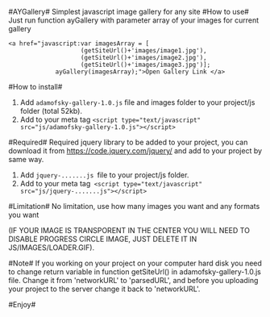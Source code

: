 #AYGallery#
Simplest javascript image gallery for any site
#How to use#
Just run function ayGallery with parameter array of your images for current gallery
```
<a href="javascript:var imagesArray = [
					(getSiteUrl()+'images/image1.jpg'),
					(getSiteUrl()+'images/image2.jpg'),
					(getSiteUrl()+'images/image3.jpg')];
			 ayGallery(imagesArray);">Open Gallery Link </a>
```
#How to install#
1. Add ```adamofsky-gallery-1.0.js``` file and images folder to your project/js folder (total 52kb).
2. Add to your meta tag ```<script type="text/javascript" src="js/adamofsky-gallery-1.0.js"></script>```

#Required#
Required jquery library to be added to your project, you can download it from https://code.jquery.com/jquery/ and add to your project by same way.

1. Add ```jquery-.......js ```file to your project/js folder.
2. Add to your meta tag``` <script type="text/javascript" src="js/jquery-.......js"></script>```

#Limitation#
No limitation, use how many images you want and any formats you want

(IF YOUR IMAGE IS TRANSPORENT IN THE CENTER YOU WILL NEED TO DISABLE PROGRESS CIRCLE IMAGE, JUST DELETE IT IN JS/IMAGES/LOADER.GIF).

#Note#
If you working on your project on your computer hard disk you need to change return variable in function getSiteUrl() in adamofsky-gallery-1.0.js file.
Change it from 'networkURL' to 'parsedURL', and before you uploading your project to the server change it back to 'networkURL'.

#Enjoy#
